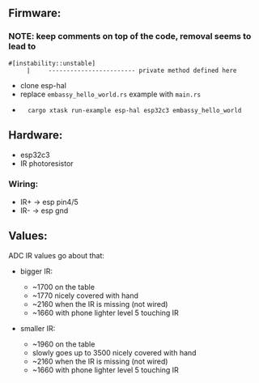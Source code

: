 ## Firmware:
### NOTE: keep comments on top of the code, removal seems to lead to
```
#[instability::unstable]
     |     ------------------------ private method defined here
```
- clone esp-hal
- replace `embassy_hello_world.rs` example with `main.rs`
- ```shell
    cargo xtask run-example esp-hal esp32c3 embassy_hello_world
  ```

## Hardware:
- esp32c3
- IR photoresistor
### Wiring:
- IR+ -> esp pin4/5
- IR- -> esp gnd

## Values:
ADC IR values go about that:

- bigger IR:
     - ~1700 on the table
     - ~1770 nicely covered with hand
     - ~2160 when the IR is missing (not wired)
     - ~1660 with phone lighter level 5 touching IR

- smaller IR:
     - ~1960 on the table
     - slowly goes up to 3500 nicely covered with hand
     - ~2160 when the IR is missing (not wired)
     - ~1660 with phone lighter level 5 touching IR
